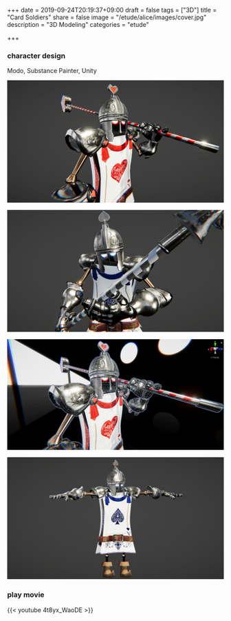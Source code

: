 +++
date = 2019-09-24T20:19:37+09:00
draft = false
tags = ["3D"]
title = "Card Soldiers"
share = false
image = "/etude/alice/images/cover.jpg"
description = "3D Modeling"
categories = "etude"

+++

### character design

Modo, Substance Painter, Unity

![](images/cover.jpg)

![](images/alice_00.jpg)

![](images/alice_01.jpg)

![](images/alice_02.jpg)

### play movie

{{< youtube 4t8yx_WaoDE >}}
